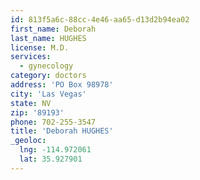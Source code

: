 ```yaml
---
id: 813f5a6c-88cc-4e46-aa65-d13d2b94ea02
first_name: Deborah
last_name: HUGHES
license: M.D.
services:
  - gynecology
category: doctors
address: 'PO Box 98978'
city: 'Las Vegas'
state: NV
zip: '89193'
phone: 702-255-3547
title: 'Deborah HUGHES'
_geoloc:
  lng: -114.972061
  lat: 35.927901
---
```

